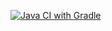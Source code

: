[![Java CI with Gradle](https://github.com/ArtVysh/AQA_Patterns-2/actions/workflows/gradle.yml/badge.svg)](https://github.com/ArtVysh/AQA_Patterns-2/actions/workflows/gradle.yml)
